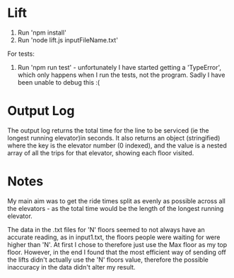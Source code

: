 # Lift

1.  Run 'npm install'
2.  Run 'node lift.js inputFileName.txt'

For tests:

1.  Run 'npm run test' - unfortunately I have started getting a 'TypeError', which only happens when I run the tests, not the program. Sadly I have been unable to debug this :(

# Output Log

The output log returns the total time for the line to be serviced (ie the longest running elevator)in seconds.
It also returns an object (stringified) where the key is the elevator number (0 indexed), and the value is a nested array of all the trips for that elevator, showing each floor visited.

# Notes

My main aim was to get the ride times split as evenly as possible across all the elevators - as the total time would be the length of the longest running elevator.

The data in the .txt files for 'N' floors seemed to not always have an accurate reading, as in input1.txt, the floors people were waiting for were higher than 'N'. At first I chose to therefore just use the Max floor as my top floor. However, in the end I found that the most efficient way of sending off the lifts didn't actually use the 'N' floors value, therefore the possible inaccuracy in the data didn't alter my result.
